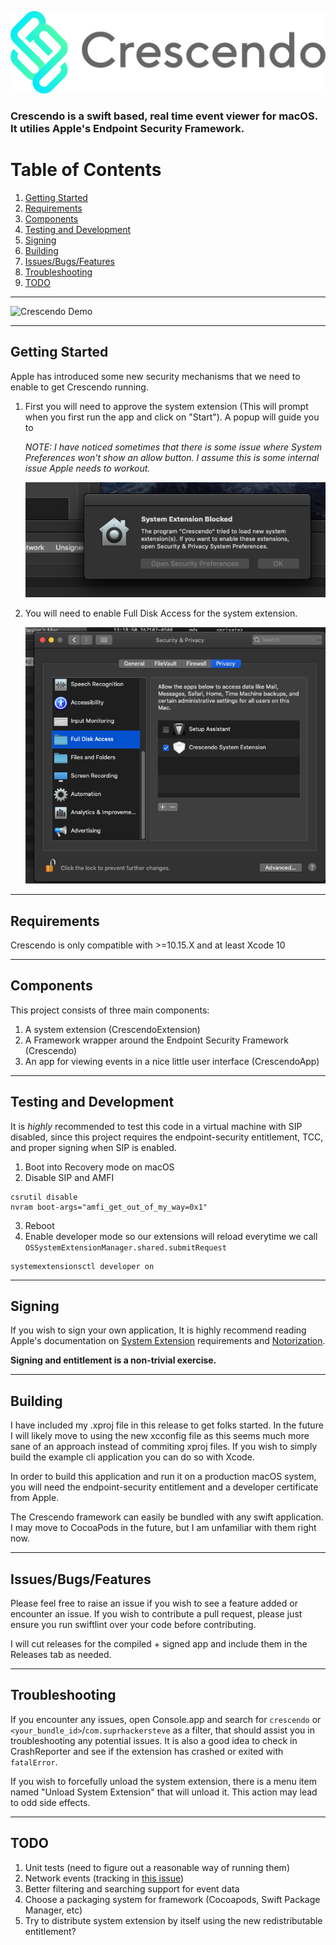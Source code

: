 ![Cover](assets/cover.png)

### Crescendo is a swift based, real time event viewer for macOS. It utilies Apple's Endpoint Security Framework.

# Table of Contents
1. [Getting Started](#Getting-Started)
2. [Requirements](#requirements)
3. [Components](#Components)
4. [Testing and Development](#testing-and-development)
5. [Signing](#signing)
6. [Building](#building)
7. [Issues/Bugs/Features](#Issues/Bugs/Features)
8. [Troubleshooting](#Troubleshooting)
9. [TODO](#todo)

---

![Crescendo Demo](assets/demo.gif)

---

## Getting Started

Apple has introduced some new security mechanisms that we need to enable to get Crescendo running.

1. First you will need to approve the system extension (This will prompt when you first run the app and click on "Start"). A popup will guide you to

   _NOTE: I have noticed sometimes that there is some issue where System Preferences won't show an allow button. I assume this is some internal issue Apple needs to workout._

   ![Sysext](assets/sysext.png)

2. You will need to enable Full Disk Access for the system extension.

   ![FullDisk](assets/fulldisk.png)

---

## Requirements

Crescendo is only compatible with >=10.15.X and at least Xcode 10

---

## Components

This project consists of three main components:

1. A system extension (CrescendoExtension)
2. A Framework wrapper around the Endpoint Security Framework (Crescendo)
3. An app for viewing events in a nice little user interface (CrescendoApp)

---

## Testing and Development

It is _highly_ recommended to test this code in a virtual machine with SIP disabled, since this project requires the endpoint-security entitlement, TCC, and proper signing when SIP is enabled.

1. Boot into Recovery mode on macOS
2. Disable SIP and AMFI

```
csrutil disable
nvram boot-args="amfi_get_out_of_my_way=0x1"
```
3. Reboot
4. Enable developer mode so our extensions will reload everytime we call `OSSystemExtensionManager.shared.submitRequest`
```
systemextensionsctl developer on
```
---

## Signing

If you wish to sign your own application, It is highly recommend reading Apple's documentation on [System Extension](https://developer.apple.com/documentation/systemextensions) requirements and [Notorization](https://developer.apple.com/documentation/xcode/notarizing_macos_software_before_distribution).

**Signing and entitlement is a non-trivial exercise.**

---

## Building

I have included my .xproj file in this release to get folks started. In the future I will likely move to using the new xcconfig file as this seems much more sane of an approach instead of commiting xproj files. If you wish to simply build the example cli application you can do so with Xcode.

In order to build this application and run it on a production macOS system, you will need the endpoint-security entitlement and a developer certificate from Apple.

The Crescendo framework can easily be bundled with any swift application. I may move to CocoaPods in the future, but I am unfamiliar with them right now.

---

## Issues/Bugs/Features

Please feel free to raise an issue if you wish to see a feature added or encounter an issue. If you wish to contribute a pull request, please just ensure you run swiftlint over your code before contributing.

I will cut releases for the compiled + signed app and include them in the Releases tab as needed.

---

## Troubleshooting

If you encounter any issues, open Console.app and search for `crescendo` or `<your_bundle_id>`/`com.suprhackersteve` as a filter, that should assist you in troubleshooting any potential issues. It is also a good idea to check in CrashReporter and see if the extension has crashed or exited with `fatalError`.

If you wish to forcefully unload the system extension, there is a menu item named "Unload System Extension" that will unload it. This action may lead to odd side effects.

---

## TODO

1. Unit tests (need to figure out a reasonable way of running them)
2. Network events (tracking in [this issue](https://github.com/SuprHackerSteve/Crescendo/issues/1))
3. Better filtering and searching support for event data
4. Choose a packaging system for framework (Cocoapods, Swift Package Manager, etc)
5. Try to distribute system extension by itself using the new redistributable entitlement?
